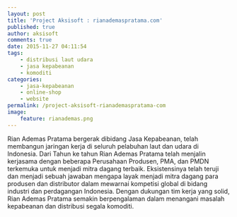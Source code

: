 ```yaml
---
layout: post
title: 'Project Aksisoft : rianademaspratama.com'
published: true
author: aksisoft
comments: true
date: 2015-11-27 04:11:54
tags:
    - distribusi laut udara
    - jasa kepabeanan
    - komoditi
categories:
    - jasa-kepabeanan
    - online-shop
    - website
permalink: /project-aksisoft-rianademaspratama-com
image:
    feature: rianademas.png
---
```

Rian Ademas Pratama bergerak dibidang Jasa Kepabeanan, telah membangun jaringan kerja di seluruh pelabuhan laut dan udara di Indonesia. Dari Tahun ke tahun Rian Ademas Pratama telah menjalin kerjasama dengan beberapa Perusahaan Produsen, PMA, dan PMDN terkemuka untuk menjadi mitra dagang terbaik. Eksistensinya telah teruji dan menjadi sebuah jawaban mengapa layak menjadi mitra dagang para produsen dan distributor dalam mewarnai kompetisi global di bidang industri dan perdagangan Indonesia. Dengan dukungan tim kerja yang solid, Rian Ademas Pratama semakin berpengalaman dalam menangani masalah kepabeanan dan distribusi segala komoditi.




